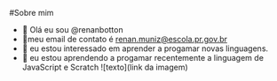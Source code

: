 #Sobre mim
- 👋 Olá eu sou @renanbotton
- 👀meu email de contato é renan.muniz@escola.pr.gov.br
- 👀 eu estou interessado em aprender a progamar novas  linguagens.
- 🌱 eu estou aprendendo a progamar recentemente a linguagem de JavaScript e Scratch
 ![texto](link da imagem) 
 

<!---
renanbotton/renanbotton is a ✨ special ✨ repository because its `README.md` (this file) appears on your GitHub profile.
You can click the Preview link to take a look at your changes.
--->
